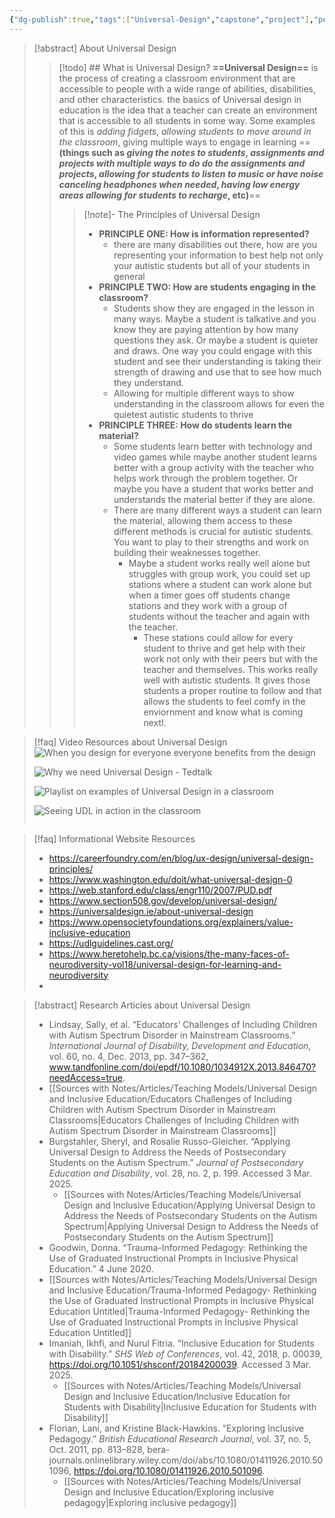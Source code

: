 ```yaml
---
{"dg-publish":true,"tags":["Universal-Design","capstone","project"],"permalink":"/teaching-methods/universal-design/","dgPassFrontmatter":true}
---
```


> [!abstract] About Universal Design
> > [!todo] ## What is Universal Design?
>  **==Universal Design==** is the process of creating a classroom environment that are accessible to people with a wide range of abilities, disabilities, and other characteristics. 
> >  the basics of Universal design in education is the idea that a teacher can create an environment that is accessible to all students in some way. Some examples of this is *adding fidgets*, *allowing students to move around in the classroom*, giving multiple ways to engage in learning ==**(things such as *giving the notes to students*, *assignments and projects with multiple ways to do do the assignments and projects*, *allowing for students to listen to music or have noise canceling headphones when needed*, *having low energy areas allowing for students to recharge*, etc)**==
> > >[!note]-  The Principles of Universal Design
> > > * **PRINCIPLE ONE: How is information represented?**
> > > 	*  there are many disabilities out there, how are you representing your information to best help not only your autistic students but all of your students in general
> > > * **PRINCIPLE TWO: How are students engaging in the classroom?**
> > > 	* Students show they are engaged in the lesson in many ways. Maybe a student is talkative and you know they are paying attention by how many questions they ask. Or maybe a student is quieter and draws. One way you could engage with this student and see their understanding is taking their strength of drawing and use that to see how much they understand. 
> > > 	* Allowing for multiple different ways to show understanding in the classroom allows for even the quietest autistic students to thrive
> > > * **PRINCIPLE THREE: How do students learn the material?**
> > > 	* Some students learn better with technology and video games while maybe another student learns better with a group activity with the teacher who helps work through the problem together. Or maybe you have a student that works better and understands the material better if they are alone. 
> > > 	* There are many different ways a student can learn the material, allowing them access to these different methods is crucial for autistic students. You want to play to their strengths and work on building their weaknesses together. 
> > > 		* Maybe a student works really well alone but struggles with group work, you could set up stations where a student can work alone but when a timer goes off students change stations and they work with a group of students without the teacher and again with the teacher. 
> > > 			* These stations could allow for every student to thrive and get help with their work not only with their peers but with the teacher and themselves. This works really well with autistic students. It gives those students a proper routine to follow and that allows the students to feel comfy in the enviornment and know what is coming nextl.
>
> > 

>[!faq] Video Resources about Universal Design
![When you design for everyone everyone benefits from the design](https://www.youtube.com/watch?v=NL2xPwDrGqQ)
> 
>![Why we need Universal Design - Tedtalk](https://www.youtube.com/watch?v=bVdPNWMGyZY)
>
>![Playlist on examples of Universal Design in a classroom](https://www.youtube.com/watch?v=pGLTJw0GSxk&list=PLDD6870F2D42327F3&index=1)
>
>![Seeing UDL in action in the classroom](https://www.youtube.com/watch?v=hCHTxTfkBsU)
>
>![]()

> [!faq] Informational Website Resources
>* https://careerfoundry.com/en/blog/ux-design/universal-design-principles/
>* https://www.washington.edu/doit/what-universal-design-0
>* https://web.stanford.edu/class/engr110/2007/PUD.pdf
>* https://www.section508.gov/develop/universal-design/
>* https://universaldesign.ie/about-universal-design
>* https://www.opensocietyfoundations.org/explainers/value-inclusive-education
>* https://udlguidelines.cast.org/
>* https://www.heretohelp.bc.ca/visions/the-many-faces-of-neurodiversity-vol18/universal-design-for-learning-and-neurodiversity
>* 

>[!abstract] Research Articles about Universal Design
>*  Lindsay, Sally, et al. “Educators’ Challenges of Including Children with Autism Spectrum Disorder in Mainstream Classrooms.” _International Journal of Disability, Development and Education_, vol. 60, no. 4, Dec. 2013, pp. 347–362, www.tandfonline.com/doi/epdf/10.1080/1034912X.2013.846470?needAccess=true.
>	* [[Sources with Notes/Articles/Teaching Models/Universal Design and Inclusive Education/Educators Challenges of Including Children with Autism Spectrum Disorder in Mainstream Classrooms\|Educators Challenges of Including Children with Autism Spectrum Disorder in Mainstream Classrooms]]
> * Burgstahler, Sheryl, and Rosalie Russo-Gleicher. “Applying Universal Design to Address the Needs of Postsecondary Students on the Autism Spectrum.” _Journal of Postsecondary Education and Disability_, vol. 28, no. 2, p. 199. Accessed 3 Mar. 2025.
> 	* [[Sources with Notes/Articles/Teaching Models/Universal Design and Inclusive Education/Applying Universal Design to Address the Needs of  Postsecondary Students on the Autism Spectrum\|Applying Universal Design to Address the Needs of  Postsecondary Students on the Autism Spectrum]]
>*  Goodwin, Donna. “Trauma-Informed Pedagogy: Rethinking the Use of Graduated Instructional Prompts in Inclusive Physical Education.” 4 June 2020.
>	* [[Sources with Notes/Articles/Teaching Models/Universal Design and Inclusive Education/Trauma-Informed  Pedagogy- Rethinking the Use of Graduated  Instructional Prompts in Inclusive Physical  Education Untitled\|Trauma-Informed  Pedagogy- Rethinking the Use of Graduated  Instructional Prompts in Inclusive Physical  Education Untitled]]
> * Imaniah, Ikhfi, and Nurul Fitria. “Inclusive Education for Students with Disability.” _SHS Web of Conferences_, vol. 42, 2018, p. 00039, https://doi.org/10.1051/shsconf/20184200039. Accessed 3 Mar. 2025.
> 	* [[Sources with Notes/Articles/Teaching Models/Universal Design and Inclusive Education/Inclusive Education for Students with Disability\|Inclusive Education for Students with Disability]]
>  * Florian, Lani, and Kristine Black-Hawkins. “Exploring Inclusive Pedagogy.” _British Educational Research Journal_, vol. 37, no. 5, Oct. 2011, pp. 813–828, bera-journals.onlinelibrary.wiley.com/doi/abs/10.1080/01411926.2010.501096, https://doi.org/10.1080/01411926.2010.501096.
> 	 * [[Sources with Notes/Articles/Teaching Models/Universal Design and Inclusive Education/Exploring inclusive pedagogy\|Exploring inclusive pedagogy]]